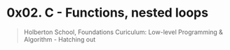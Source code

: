 # 0x02. C - Functions, nested loops
> Holberton School, Foundations Curiculum: Low-level Programming & Algorithm - Hatching out
